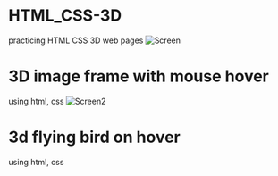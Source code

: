 # HTML_CSS-3D
practicing HTML CSS 3D web pages
![Screen](https://github.com/user-attachments/assets/75670d3e-4958-47e9-827e-6ced7ea914ec)
# 3D image frame with mouse hover
using html, css
![Screen2](https://github.com/user-attachments/assets/9f12070c-dea4-4ac1-aaac-d607db95b636)
# 3d flying bird on hover
using html, css


